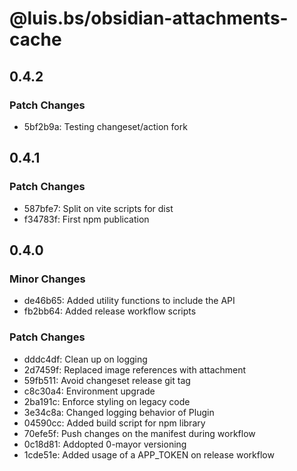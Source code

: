 # @luis.bs/obsidian-attachments-cache

## 0.4.2

### Patch Changes

- 5bf2b9a: Testing changeset/action fork

## 0.4.1

### Patch Changes

- 587bfe7: Split on vite scripts for dist
- f34783f: First npm publication

## 0.4.0

### Minor Changes

- de46b65: Added utility functions to include the API
- fb2bb64: Added release workflow scripts

### Patch Changes

- dddc4df: Clean up on logging
- 2d7459f: Replaced image references with attachment
- 59fb511: Avoid changeset release git tag
- c8c30a4: Environment upgrade
- 2ba191c: Enforce styling on legacy code
- 3e34c8a: Changed logging behavior of Plugin
- 04590cc: Added build script for npm library
- 70efe5f: Push changes on the manifest during workflow
- 0c18d81: Addopted 0-mayor versioning
- 1cde51e: Added usage of a APP_TOKEN on release workflow
